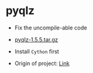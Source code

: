 # pyqlz

- Fix the uncompile-able code

- [pyqlz-1.5.5.tar.gz](https://files.pythonhosted.org/packages/ef/cc/4d04d7e4ab9ee83e51af37d8fc90b7d6a5b46b3e47cb83c60f340f53d5ee/pyqlz-1.5.5.tar.gz)

- Install `Cython` first

- Origin of project: [Link](https://pypi.org/project/pyqlz/)